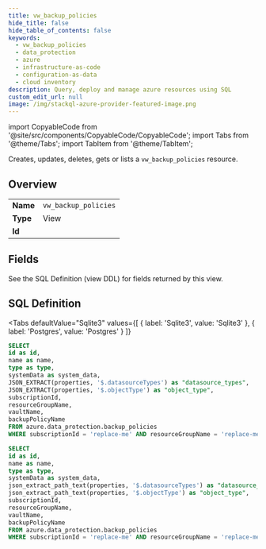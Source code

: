 ```yaml
--- 
title: vw_backup_policies
hide_title: false
hide_table_of_contents: false
keywords:
  - vw_backup_policies
  - data_protection
  - azure
  - infrastructure-as-code
  - configuration-as-data
  - cloud inventory
description: Query, deploy and manage azure resources using SQL
custom_edit_url: null
image: /img/stackql-azure-provider-featured-image.png
---
```


import CopyableCode from '@site/src/components/CopyableCode/CopyableCode';
import Tabs from '@theme/Tabs';
import TabItem from '@theme/TabItem';

Creates, updates, deletes, gets or lists a <code>vw_backup_policies</code> resource.

## Overview
<table><tbody>
<tr><td><b>Name</b></td><td><code>vw_backup_policies</code></td></tr>
<tr><td><b>Type</b></td><td>View</td></tr>
<tr><td><b>Id</b></td><td><CopyableCode code="azure.data_protection.vw_backup_policies" /></td></tr>
</tbody></table>

## Fields

See the SQL Definition (view DDL) for fields returned by this view.

## SQL Definition

<Tabs
defaultValue="Sqlite3"
values={[
{ label: 'Sqlite3', value: 'Sqlite3' },
{ label: 'Postgres', value: 'Postgres' }
]}
>
<TabItem value="Sqlite3">

```sql
SELECT
id as id,
name as name,
type as type,
systemData as system_data,
JSON_EXTRACT(properties, '$.datasourceTypes') as "datasource_types",
JSON_EXTRACT(properties, '$.objectType') as "object_type",
subscriptionId,
resourceGroupName,
vaultName,
backupPolicyName
FROM azure.data_protection.backup_policies
WHERE subscriptionId = 'replace-me' AND resourceGroupName = 'replace-me' AND vaultName = 'replace-me';
```

</TabItem>
<TabItem value="Postgres">

```sql
SELECT
id as id,
name as name,
type as type,
systemData as system_data,
json_extract_path_text(properties, '$.datasourceTypes') as "datasource_types",
json_extract_path_text(properties, '$.objectType') as "object_type",
subscriptionId,
resourceGroupName,
vaultName,
backupPolicyName
FROM azure.data_protection.backup_policies
WHERE subscriptionId = 'replace-me' AND resourceGroupName = 'replace-me' AND vaultName = 'replace-me';
```

</TabItem>
</Tabs>
